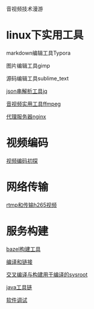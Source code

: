 音视频技术漫游

# linux下实用工具

markdown编辑工具Typora

图片编辑工具gimp

源码编辑工具sublime_text

[json串解析工具jq](/jq)

[音视频实用工具ffmpeg](/ffmpeg)

[代理服务器nginx](/nginx)

# 视频编码

[视频编码初探](/media)

# 网络传输

[rtmp和传输h265视频](/rtmpandh265)

# 服务构建

[bazel构建工具](/bazel)

[编译和链接](compileandlink.md)

[交叉编译与构建用于编译的sysroot](/sysroot)

[java工具链](/java)

[软件调试](/debug)
